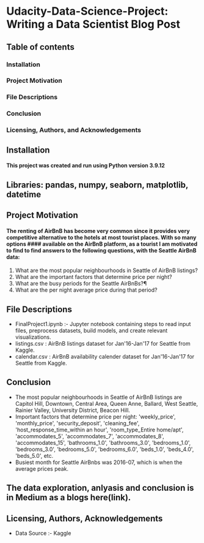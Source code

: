 # Udacity-Data-Science-Project: Writing a Data Scientist Blog Post

## Table of contents
  ### Installation
  ### Project Motivation
  ### File Descriptions
  ### Conclusion
  ### Licensing, Authors, and Acknowledgements

## Installation
  #### This project was created and run using Python version 3.9.12

## Libraries: pandas, numpy, seaborn, matplotlib, datetime

## Project Motivation
#### The renting of AirBnB has become very common since it provides very competitive alternative to the hotels at most tourist places. With so many options   #### available on the AirBnB platform, as a tourist I am motivated to find to find answers to the following questions, with the Seattle AirBnB data:

  1) What are the most popular neighbourhoods in Seattle of AirBnB listings?
  2) What are the important factors that determine price per night?
  3) What are the busy periods for the Seattle AirBnBs?¶
  4) What are the per night average price during that period?


## File Descriptions

- FinalProject1.ipynb :- Jupyter notebook containing steps to read input files, preprocess datasets, build models, and create relevant visualizations.
- listings.csv : AirBnB listings dataset for Jan'16-Jan'17 for Seattle from Kaggle.
- calendar.csv : AirBnB availability calender dataset for Jan'16-Jan'17 for Seattle from Kaggle.

## Conclusion
- The most popular neighbourhoods in Seattle of AirBnB listings are Capitol Hill, Downtown, Central Area, Queen Anne, Ballard, West Seattle, Rainier Valley, University District, Beacon Hill.
-  Important factors that determine price per night: 'weekly_price', 'monthly_price', 'security_deposit', 'cleaning_fee', 'host_response_time_within an hour', 'room_type_Entire home/apt', 'accommodates_5', 'accommodates_7', 'accommodates_8', 'accommodates_15', 'bathrooms_1.0', 'bathrooms_3.0', 'bedrooms_1.0', 'bedrooms_3.0', 'bedrooms_5.0', 'bedrooms_6.0', 'beds_1.0', 'beds_4.0', 'beds_5.0', etc.
-  Busiest month for Seattle AirBnbs was 2016-07, which is when the average prices peak.

## The data exploration, anlyasis and conclusion is in Medium as a blogs here(link).

## Licensing, Authors, Acknowledgements
- Data Source :- Kaggle 
